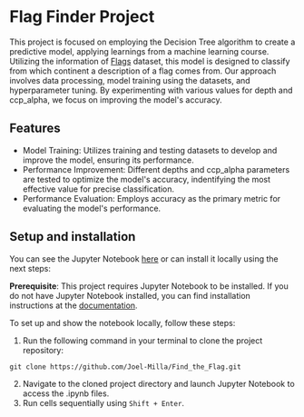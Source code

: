 # Flag Finder Project
This project is focused on employing the Decision Tree algorithm to create a predictive model, applying learnings from a machine learning course. Utilizing the information of [Flags](https://archive.ics.uci.edu/dataset/40/flags) dataset, this model is designed to classify from which continent a description of a flag comes from. Our approach involves data processing, model training using the datasets, and hyperparameter tuning. By experimenting with various values for depth and ccp_alpha, we focus on improving the model's accuracy.

## Features
- Model Training: Utilizes training and testing datasets to develop and improve the model, ensuring its performance.
- Performance Improvement: Different depths and ccp_alpha parameters are tested to optimize the model's accuracy, indentifying the most effective value for precise classification.
- Performance Evaluation: Employs accuracy as the primary metric for evaluating the model's performance.

## Setup and installation
You can see the Jupyter Notebook [here](Find%20the%20Flag.ipynb) or can install it locally using the next steps:

**Prerequisite**: This project requires Jupyter Notebook to be installed. If you do not have Jupyter Notebook installed, you can find installation instructions at the [documentation](https://jupyter.org).

To set up and show the notebook locally, follow these steps:
1. Run the following command in your terminal to clone the project repository:
```shell
git clone https://github.com/Joel-Milla/Find_the_Flag.git
```
2. Navigate to the cloned project directory and launch Jupyter Notebook to access the .ipynb files.
3. Run cells sequentially using `Shift + Enter`.
